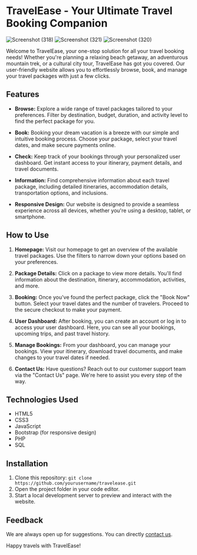 # TravelEase - Your Ultimate Travel Booking Companion
![Screenshot (318)](https://github.com/vishakha0411/TravelEase/assets/82572740/53f1bef2-9ec5-4a97-a3d2-c5e721b0ae53)
![Screenshot (321)](https://github.com/vishakha0411/TravelEase/assets/82572740/91d749d5-168e-4171-a7be-4d5124efe024)
![Screenshot (320)](https://github.com/vishakha0411/TravelEase/assets/82572740/d4eee263-7ab2-4d37-9b9a-b26197d95e32)

Welcome to TravelEase, your one-stop solution for all your travel booking needs! Whether you're planning a relaxing beach getaway, an adventurous mountain trek, or a cultural city tour, TravelEase has got you covered. Our user-friendly website allows you to effortlessly browse, book, and manage your travel packages with just a few clicks.

## Features

- **Browse:** Explore a wide range of travel packages tailored to your preferences. Filter by destination, budget, duration, and activity level to find the perfect package for you.

- **Book:** Booking your dream vacation is a breeze with our simple and intuitive booking process. Choose your package, select your travel dates, and make secure payments online.

- **Check:** Keep track of your bookings through your personalized user dashboard. Get instant access to your itinerary, payment details, and travel documents.

- **Information:** Find comprehensive information about each travel package, including detailed itineraries, accommodation details, transportation options, and inclusions.

- **Responsive Design:** Our website is designed to provide a seamless experience across all devices, whether you're using a desktop, tablet, or smartphone.

## How to Use

1. **Homepage:** Visit our homepage to get an overview of the available travel packages. Use the filters to narrow down your options based on your preferences.

2. **Package Details:** Click on a package to view more details. You'll find information about the destination, itinerary, accommodation, activities, and more.

3. **Booking:** Once you've found the perfect package, click the "Book Now" button. Select your travel dates and the number of travelers. Proceed to the secure checkout to make your payment.

4. **User Dashboard:** After booking, you can create an account or log in to access your user dashboard. Here, you can see all your bookings, upcoming trips, and past travel history.

5. **Manage Bookings:** From your dashboard, you can manage your bookings. View your itinerary, download travel documents, and make changes to your travel dates if needed.

6. **Contact Us:** Have questions? Reach out to our customer support team via the "Contact Us" page. We're here to assist you every step of the way.

## Technologies Used

- HTML5
- CSS3
- JavaScript
- Bootstrap (for responsive design)
- PHP
- SQL

## Installation

1. Clone this repository: `git clone https://github.com/yourusername/travelease.git`
2. Open the project folder in your code editor.
3. Start a local development server to preview and interact with the website.


## Feedback

We are always open up for suggestions. You can directly [contact us](mailto:vishakhagaurkar04@gmail.com). 

Happy travels with TravelEase!
